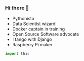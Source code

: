 ### Hi there 👋

- Pythonista
- Data Scientist wizard
- Docker captain in training
- Open Source Software advocate
- I tango with Django
- Raspberry Pi maker

```python
import this
```

<!--
**alehpineda/alehpineda** is a ✨ _special_ ✨ repository because its `README.md` (this file) appears on your GitHub profile.

Here are some ideas to get you started:

- 🔭 I’m currently working on ...
- 🌱 I’m currently learning ...
- 👯 I’m looking to collaborate on ...
- 🤔 I’m looking for help with ...
- 💬 Ask me about ...
- 📫 How to reach me: ...
- 😄 Pronouns: ...
- ⚡ Fun fact: ...
-->

